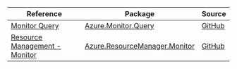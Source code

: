 | Reference | Package | Source |
|---|---|---|
|[Monitor Query](monitor.query-readme.md)|[Azure.Monitor.Query](https://www.nuget.org/packages/Azure.Monitor.Query)|[GitHub](https://github.com/Azure/azure-sdk-for-net/blob/main/sdk/monitor/Azure.Monitor.Query)|
|[Resource Management - Monitor](resourcemanager.monitor-readme.md)|[Azure.ResourceManager.Monitor](https://www.nuget.org/packages/Azure.ResourceManager.Monitor)|[GitHub](https://github.com/Azure/azure-sdk-for-net/blob/main/sdk/monitor/Azure.ResourceManager.Monitor)|
